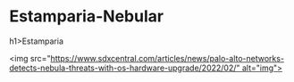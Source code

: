 # Estamparia-Nebular
h1>Estamparia</h1>

 <img src="https://www.sdxcentral.com/articles/news/palo-alto-networks-detects-nebula-threats-with-os-hardware-upgrade/2022/02/" alt="img">
